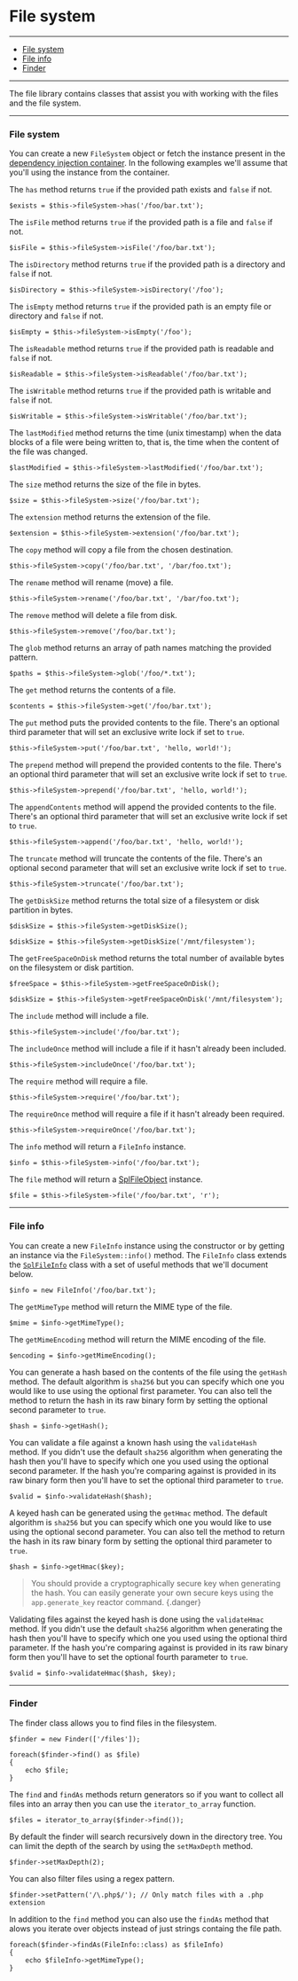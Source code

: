 # File system

--------------------------------------------------------

* [File system](#file_system)
* [File info](#file_info)
* [Finder](#finder)

--------------------------------------------------------

The file library contains classes that assist you with working with the files and the file system.

--------------------------------------------------------

<a id="file_system"></a>

### File system

You can create a new `FileSystem` object or fetch the instance present in the [dependency injection container](:base_url:/docs/:version:/getting-started:dependency-injection). In the following examples we'll assume that you'll using the instance from the container.

The `has` method returns `true` if the provided path exists and `false` if not.

```
$exists = $this->fileSystem->has('/foo/bar.txt');
```

The `isFile` method returns `true` if the provided path is a file and `false` if not.

```
$isFile = $this->fileSystem->isFile('/foo/bar.txt');
```

The `isDirectory` method returns `true` if the provided path is a directory and `false` if not.

```
$isDirectory = $this->fileSystem->isDirectory('/foo');
```

The `isEmpty` method returns `true` if the provided path is an empty file or directory and `false` if not.

```
$isEmpty = $this->fileSystem->isEmpty('/foo');
```

The `isReadable` method returns `true` if the provided path is readable and `false` if not.

```
$isReadable = $this->fileSystem->isReadable('/foo/bar.txt');
```

The `isWritable` method returns `true` if the provided path is writable and `false` if not.

```
$isWritable = $this->fileSystem->isWritable('/foo/bar.txt');
```

The `lastModified` method returns the time (unix timestamp) when the data blocks of a file were being written to, that is, the time when the content of the file was changed.

```
$lastModified = $this->fileSystem->lastModified('/foo/bar.txt');
```

The `size` method returns the size of the file in bytes.

```
$size = $this->fileSystem->size('/foo/bar.txt');
```

The `extension` method returns the extension of the file.

```
$extension = $this->fileSystem->extension('/foo/bar.txt');
```

The `copy` method will copy a file from the chosen destination.

```
$this->fileSystem->copy('/foo/bar.txt', '/bar/foo.txt');
```

The `rename` method will rename (move) a file.

```
$this->fileSystem->rename('/foo/bar.txt', '/bar/foo.txt');
```

The `remove` method will delete a file from disk.

```
$this->fileSystem->remove('/foo/bar.txt');
```

The `glob` method returns an array of path names matching the provided pattern.

```
$paths = $this->fileSystem->glob('/foo/*.txt');
```

The `get` method returns the contents of a file.

```
$contents = $this->fileSystem->get('/foo/bar.txt');
```

The `put` method puts the provided contents to the file. There's an optional third parameter that will set an exclusive write lock if set to `true`.

```
$this->fileSystem->put('/foo/bar.txt', 'hello, world!');
```

The `prepend` method will prepend the provided contents to the file. There's an optional third parameter that will set an exclusive write lock if set to `true`.

```
$this->fileSystem->prepend('/foo/bar.txt', 'hello, world!');
```

The `appendContents` method will append the provided contents to the file. There's an optional third parameter that will set an exclusive write lock if set to `true`.

```
$this->fileSystem->append('/foo/bar.txt', 'hello, world!');
```

The `truncate` method will truncate the contents of the file. There's an optional second parameter that will set an exclusive write lock if set to `true`.

```
$this->fileSystem->truncate('/foo/bar.txt');
```

The `getDiskSize` method returns the total size of a filesystem or disk partition in bytes.

```
$diskSize = $this->fileSystem->getDiskSize();

$diskSize = $this->fileSystem->getDiskSize('/mnt/filesystem');
```

The `getFreeSpaceOnDisk` method returns the total number of available bytes on the filesystem or disk partition.

```
$freeSpace = $this->fileSystem->getFreeSpaceOnDisk();

$diskSize = $this->fileSystem->getFreeSpaceOnDisk('/mnt/filesystem');
```

The `include` method will include a file.

```
$this->fileSystem->include('/foo/bar.txt');
```

The `includeOnce` method will include a file if it hasn't already been included.

```
$this->fileSystem->includeOnce('/foo/bar.txt');
```

The `require` method will require a file.

```
$this->fileSystem->require('/foo/bar.txt');
```

The `requireOnce` method will require a file if it hasn't already been required.

```
$this->fileSystem->requireOnce('/foo/bar.txt');
```

The `info` method will return a `FileInfo` instance.

```
$info = $this->fileSystem->info('/foo/bar.txt');
```

The `file` method will return a [SplFileObject](https://php.net/manual/en/class.splfileobject.php) instance.

```
$file = $this->fileSystem->file('/foo/bar.txt', 'r');
```

--------------------------------------------------------

<a id="file_info"></a>

### File info

You can create a new `FileInfo` instance using the constructor or by getting an instance via the `FileSystem::info()` method. The `FileInfo` class extends the [`SplFileInfo`](https://php.net/manual/en/class.splfileinfo.php) class with a set of useful methods that we'll document below.

```
$info = new FileInfo('/foo/bar.txt');
```

The `getMimeType` method will return the MIME type of the file.

```
$mime = $info->getMimeType();
```

The `getMimeEncoding` method will return the MIME encoding of the file.

```
$encoding = $info->getMimeEncoding();
```

You can generate a hash based on the contents of the file using the `getHash` method. The default algorithm is `sha256` but you can specify which one you would like to use using the optional first parameter. You can also tell the method to return the hash in its raw binary form by setting the optional second parameter to `true`.

```
$hash = $info->getHash();
```

You can validate a file against a known hash using the `validateHash` method. If you didn't use the default `sha256` algorithm when generating the hash then you'll have to specify which one you used using the optional second parameter. If the hash you're comparing against is provided in its raw binary form then you'll have to set the  optional third parameter to `true`.

```
$valid = $info->validateHash($hash);
```
A keyed hash can be generated using the `getHmac` method. The default algorithm is `sha256` but you can specify which one you would like to use using the optional second parameter. You can also tell the method to return the hash in its raw binary form by setting the optional third parameter to `true`.

```
$hash = $info->getHmac($key);
```

> You should provide a cryptographically secure key when generating the hash. You can easily generate your own secure keys using the `app.generate_key` reactor command.
{.danger}

Validating files against the keyed hash is done using the `validateHmac` method. If you didn't use the default `sha256` algorithm when generating the hash then you'll have to specify which one you used using the optional third parameter. If the hash you're comparing against is provided in its raw binary form then you'll have to set the  optional fourth parameter to `true`.

```
$valid = $info->validateHmac($hash, $key);
```

--------------------------------------------------------

<a id="finder"></a>

### Finder

The finder class allows you to find files in the filesystem.

```
$finder = new Finder(['/files']);

foreach($finder->find() as $file)
{
    echo $file;
}
```

The `find` and `findAs` methods return generators so if you want to collect all files into an array then you can use the `iterator_to_array` function.

```
$files = iterator_to_array($finder->find());
```

By default the finder will search recursively down in the directory tree. You can limit the depth of the search by using the `setMaxDepth` method.

```
$finder->setMaxDepth(2);
```

You can also filter files using a regex pattern.

```
$finder->setPattern('/\.php$/'); // Only match files with a .php extension
```

In addition to the `find` method you can also use the `findAs` method that alows you iterate over objects instead of just strings containg the file path.

```
foreach($finder->findAs(FileInfo::class) as $fileInfo)
{
    echo $fileInfo->getMimeType();
}
```